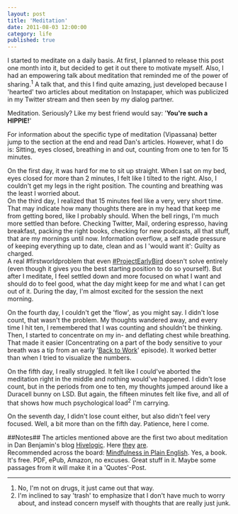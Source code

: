 ```yaml
---
layout: post
title: 'Meditation'
date: 2011-08-03 12:00:00
category: life
published: true
---
```

I started to meditate on a daily basis. At first, I planned to release this post one month into it, but decided to get it out there to motivate myself. Also, I had an empowering talk about meditation that reminded me of the power of sharing.<sup>1</sup> A talk that, and this I find quite amazing, just developed because I 'hearted' two articles about meditation on Instapaper, which was publicized in my Twitter stream and then seen by my dialog partner. 

Meditation. Seriously? Like my best friend would say: '**You're such a HIPPIE!**'

For information about the specific type of meditation (Vipassana) better jump to the section at the end and read Dan's articles. However, what I do is: Sitting, eyes closed, breathing in and out, counting from one to ten for 15 minutes.  

On the first day, it was hard for me to sit up straight. When I sat on my bed, eyes closed for more than 2 minutes, I felt like I tilted to the right. Also, I couldn't get my legs in the right position. The counting and breathing was the least I worried about.  
On the third day, I realized that 15 minutes feel like a very, very short time. That may indicate how many thoughts there are in my head that keep me from getting bored, like I probably should. When the bell rings, I'm much more settled than before. Checking Twitter, Mail, ordering espresso, having breakfast, packing the right books, checking for new podcasts, all that stuff, that are my mornings until now. Information overflow, a self made pressure of keeping everything up to date, clean and as I 'would want it': Guilty as charged.  
A real #firstworldproblem that even [#ProjectEarlyBird](http://blog.timmschoof.com/2011/05/17/project-early-bird/) doesn't solve entirely (even though it gives you the best starting position to do so yourself). But after I meditate, I feel settled down and more focused on what I want and should do to feel good, what the day might keep for me and what I can get out of it. During the day, I'm almost excited for the session the next morning.

On the fourth day, I couldn't get the 'flow', as you might say. I didn't lose count, that wasn't the problem. My thoughts wandered away, and every time I hit ten, I remembered that I was counting and shouldn't be thinking.  Then, I started to concentrate on my in- and deflating chest while breathing. That made it easier (Concentrating on a part of the body sensitive to your breath was a tip from an early '[Back to Work](http://5by5.tv/b2w)' episode). It worked better than when I tried to visualize the numbers. 

On the fifth day, I really struggled. It felt like I could've aborted the meditation right in the middle and nothing would've happened. I didn't lose count, but in the periods from one to ten, my thoughts jumped around like a Duracell bunny on LSD. But again, the fifteen minutes felt like five, and all of that shows how much psychological load<sup>2</sup> I'm carrying. 

On the seventh day, I didn't lose count either, but also didn't feel very focused. Well, a bit more than on the fifth day. Patience, here I come.

##Notes##
The articles mentioned above are the first two about meditation in Dan Benjamin's blog [Hivelogic](http://hivelogic.com/). Here [they](http://hivelogic.com/articles/an-introduction-to-mindfulness-meditation/) [are](http://hivelogic.com/articles/how-to-start-a-meditation-practice/).  
Recommended across the board: [Mindfulness in Plain English](http://www.urbandharma.org/udharma4/mpe.html). Yes, a book. It's free. PDF, ePub, Amazon, no excuses. Great stuff in it. Maybe some passages from it will make it in a 'Quotes'-Post.

---
1. No, I'm not on drugs, it just came out that way.
 2. I'm inclined to say 'trash' to emphasize that I don't have much to worry about, and instead concern myself with thoughts that are really just junk. 
